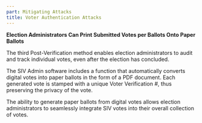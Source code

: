 ```yaml
---
part: Mitigating Attacks
title: Voter Authentication Attacks
---
```


**Election Administrators Can Print Submitted Votes per Ballots Onto Paper Ballots**

The third Post-Verification method enables election administrators to audit and track individual votes, even after the election has concluded.

The SIV Admin software includes a function that automatically converts digital votes into paper ballots in the form of a PDF document. Each generated vote is stamped with a unique Voter Verification #, thus preserving the privacy of the vote.

The ability to generate paper ballots from digital votes allows election administrators to seamlessly integrate SIV votes into their overall collection of votes.
